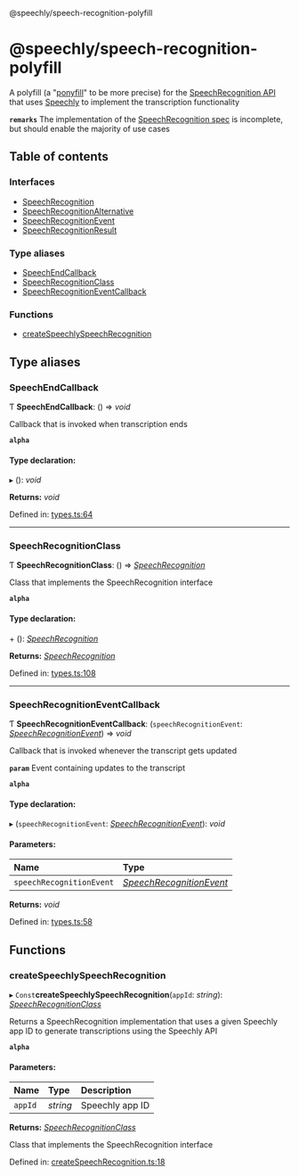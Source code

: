 @speechly/speech-recognition-polyfill

# @speechly/speech-recognition-polyfill

A polyfill (a "[ponyfill](https://ponyfoo.com/articles/polyfills-or-ponyfills)" to be more precise) for the
[SpeechRecognition API](https://developer.mozilla.org/en-US/docs/Web/API/SpeechRecognition) that uses
[Speechly](https://www.speechly.com/) to implement the transcription functionality

**`remarks`** 
The implementation of the [SpeechRecognition spec](https://developer.mozilla.org/en-US/docs/Web/API/SpeechRecognition)
is incomplete, but should enable the majority of use cases

## Table of contents

### Interfaces

- [SpeechRecognition](interfaces/speechrecognition.md)
- [SpeechRecognitionAlternative](interfaces/speechrecognitionalternative.md)
- [SpeechRecognitionEvent](interfaces/speechrecognitionevent.md)
- [SpeechRecognitionResult](interfaces/speechrecognitionresult.md)

### Type aliases

- [SpeechEndCallback](README.md#speechendcallback)
- [SpeechRecognitionClass](README.md#speechrecognitionclass)
- [SpeechRecognitionEventCallback](README.md#speechrecognitioneventcallback)

### Functions

- [createSpeechlySpeechRecognition](README.md#createspeechlyspeechrecognition)

## Type aliases

### SpeechEndCallback

Ƭ **SpeechEndCallback**: () => *void*

Callback that is invoked when transcription ends

**`alpha`** 

#### Type declaration:

▸ (): *void*

**Returns:** *void*

Defined in: [types.ts:64](https://github.com/JamesBrill/speech-recognition-polyfill/blob/HEAD/src/types.ts#L64)

___

### SpeechRecognitionClass

Ƭ **SpeechRecognitionClass**: () => [*SpeechRecognition*](interfaces/speechrecognition.md)

Class that implements the SpeechRecognition interface

**`alpha`** 

#### Type declaration:

\+ (): [*SpeechRecognition*](interfaces/speechrecognition.md)

**Returns:** [*SpeechRecognition*](interfaces/speechrecognition.md)

Defined in: [types.ts:108](https://github.com/JamesBrill/speech-recognition-polyfill/blob/HEAD/src/types.ts#L108)

___

### SpeechRecognitionEventCallback

Ƭ **SpeechRecognitionEventCallback**: (`speechRecognitionEvent`: [*SpeechRecognitionEvent*](interfaces/speechrecognitionevent.md)) => *void*

Callback that is invoked whenever the transcript gets updated

**`param`** Event containing updates to the transcript

**`alpha`** 

#### Type declaration:

▸ (`speechRecognitionEvent`: [*SpeechRecognitionEvent*](interfaces/speechrecognitionevent.md)): *void*

#### Parameters:

| Name | Type |
| :------ | :------ |
| `speechRecognitionEvent` | [*SpeechRecognitionEvent*](interfaces/speechrecognitionevent.md) |

**Returns:** *void*

Defined in: [types.ts:58](https://github.com/JamesBrill/speech-recognition-polyfill/blob/HEAD/src/types.ts#L58)

## Functions

### createSpeechlySpeechRecognition

▸ `Const`**createSpeechlySpeechRecognition**(`appId`: *string*): [*SpeechRecognitionClass*](README.md#speechrecognitionclass)

Returns a SpeechRecognition implementation that uses a given Speechly app ID
to generate transcriptions using the Speechly API

**`alpha`** 

#### Parameters:

| Name | Type | Description |
| :------ | :------ | :------ |
| `appId` | *string* | Speechly app ID |

**Returns:** [*SpeechRecognitionClass*](README.md#speechrecognitionclass)

Class that implements the SpeechRecognition interface

Defined in: [createSpeechRecognition.ts:18](https://github.com/JamesBrill/speech-recognition-polyfill/blob/HEAD/src/createSpeechRecognition.ts#L18)
